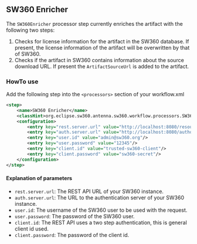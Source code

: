 ## SW360 Enricher
The `SW360Enricher` processor step currently enriches the artifact with the following two steps:

1. Checks for license information for the artifact in the SW360 database. If present, the license information of the artifact will be overwritten by that of SW360.
2. Checks if the artifact in SW360 contains information about the source download URL. If present the `ArtifactSourceUrl` is added to the artifact.

### HowTo use
Add the following step into the `<processors>` section of your workflow.xml

```xml
<step>
    <name>SW360 Enricher</name>
    <classHint>org.eclipse.sw360.antenna.sw360.workflow.processors.SW360Enricher</classHint>
    <configuration>
        <entry key="rest.server.url" value="http://localhost:8080/resource/api"/>
        <entry key="auth.server.url" value="http://localhost:8080/authorization/oauth"/>
        <entry key="user.id" value="admin@sw360.org"/>
        <entry key="user.password" value="12345"/>
        <entry key="client.id" value="trusted-sw360-client"/>
        <entry key="client.password" value="sw360-secret"/>
    </configuration>
</step>
```

#### Explanation of parameters
* `rest.server.url`: The REST API URL of your SW360 instance.
* `auth.server.url`: The URL to the authentication server of your SW360 instance.
* `user.id`: The username of the SW360 user to be used with the request.
* `user.password`: The password of the SW360 user.
* `client.id`: The REST API uses a two step authentication, this is general client id used.
* `client.password`: The password of the client id.
